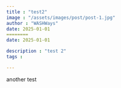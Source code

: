 ```yaml
---
title : "test2"
image : "/assets/images/post/post-1.jpg"
author : "WASHWays"
date: 2025-01-01
========
date: 2025-01-01

description : "test 2"
tags : 

---
```

another test
